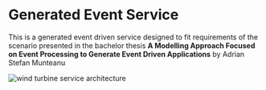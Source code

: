 # Generated Event Service

This is a generated event driven service designed to fit requirements of the scenario presented in the bachelor thesis 
**A Modelling Approach Focused on Event Processing to Generate Event Driven Applications** by Adrian Stefan Munteanu

![wind turbine service architecture](https://user-images.githubusercontent.com/23280777/224533389-cb7769d5-e292-476b-b214-e78f8bf1d67a.svg)
